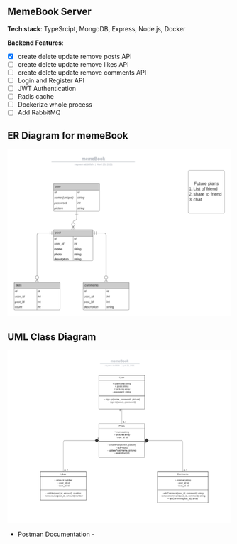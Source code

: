 ## MemeBook Server

**Tech stack**: TypeSrcipt, MongoDB, Express, Node.js, Docker

**Backend Features**:

- [x] create delete update remove posts API
- [ ] create delete update remove likes API
- [ ] create delete update remove comments API
- [ ] Login and Register API
- [ ] JWT Authentication
- [ ] Radis cache
- [ ] Dockerize whole process
- [ ] Add RabbitMQ

## ER Diagram for memeBook

![ERD](./diagrams/memeBook.png)

## UML Class Diagram

![UML](./diagrams/UMLClass_diagram_memeBook.png)

- Postman Documentation -
